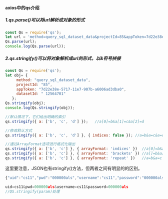 #### axios中的qs介绍

##### 1.qs.parse()可以将url解析成对象的形式

```javascript
const Qs = require('qs');
let url = 'method=query_sql_dataset_data&projectId=85&appToken=7d22e38e-5717-11e7-907b-a6006ad3dba0';
Qs.parse(url);
console.log(Qs.parse(url));
```

##### 2.qs.stringify()可以将对象解析成url的形式，以&符号拼接

```javascript
const Qs = require('qs');
let obj= {
     method: "query_sql_dataset_data",
     projectId: "85",
     appToken: "7d22e38e-5717-11e7-907b-a6006ad3dba0",
     datasetId: " 12564701"
   };
Qs.stringify(obj);
console.log(Qs.stringify(obj));
```

```javascript
//默认情况下，它们给出明确的索引
qs.stringify({ a: ['b', 'c', 'd'] });   //a[0]=b&a[1]=c&a[2]=d

//修改默认方式
qs.stringify({ a: ['b', 'c', 'd'] }, { indices: false }); //a=b&a=c&a=d

//通过ArrayFormat选项进行格式化输出
qs.stringify({ a: ['b', 'c'] }, { arrayFormat: 'indices' })  //a[0]=b&a[1]=c
qs.stringify({ a: ['b', 'c'] }, { arrayFormat: 'brackets' }) //a[]=b&a[]=c
qs.stringify({ a: ['b', 'c'] }, { arrayFormat: 'repeat' })   //a=b&a=c

```

这里要注意，JSON也有stringify()方法，但两者之间有明显的的区别。

```javascript
{"uid":"cs11","pwd":"000000als","username":"cs11","password":"000000als"} //JSON.stringify(param)处理

uid=cs11&pwd=000000als&username=cs11&password=000000als
//QS.stringify(param)处理

```

